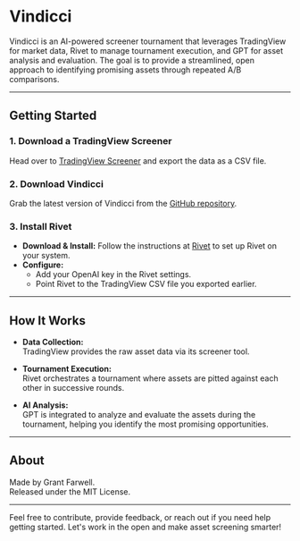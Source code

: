 # Vindicci

Vindicci is an AI-powered screener tournament that leverages TradingView for market data, Rivet to manage tournament execution, and GPT for asset analysis and evaluation. The goal is to provide a streamlined, open approach to identifying promising assets through repeated A/B comparisons.

---

## Getting Started

### 1. Download a TradingView Screener
Head over to [TradingView Screener](https://www.tradingview.com/screener/) and export the data as a CSV file.

### 2. Download Vindicci
Grab the latest version of Vindicci from the [GitHub repository](https://github.com/Geep5/Vindicci).

### 3. Install Rivet
- **Download & Install:** Follow the instructions at [Rivet](https://rivet.ironcladapp.com/) to set up Rivet on your system.
- **Configure:**
  - Add your OpenAI key in the Rivet settings.
  - Point Rivet to the TradingView CSV file you exported earlier.

---

## How It Works

- **Data Collection:**  
  TradingView provides the raw asset data via its screener tool.

- **Tournament Execution:**  
  Rivet orchestrates a tournament where assets are pitted against each other in successive rounds.

- **AI Analysis:**  
  GPT is integrated to analyze and evaluate the assets during the tournament, helping you identify the most promising opportunities.

---

## About

Made by Grant Farwell.  
Released under the MIT License.

---

Feel free to contribute, provide feedback, or reach out if you need help getting started. Let's work in the open and make asset screening smarter!
